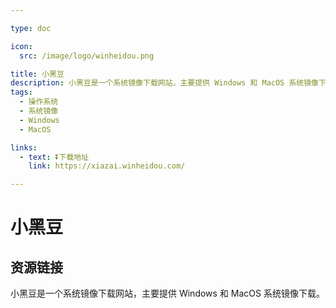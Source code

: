 ```yaml
---

type: doc

icon:
  src: /image/logo/winheidou.png

title: 小黑豆
description: 小黑豆是一个系统镜像下载网站，主要提供 Windows 和 MacOS 系统镜像下载。
tags:
  - 操作系统
  - 系统镜像
  - Windows
  - MacOS

links:
  - text: ⏬下载地址
    link: https://xiazai.winheidou.com/

---
```


<ShowLogo />

# 小黑豆

<ShowTags />

<ShowBreadcrumb />

## 资源链接

<ShowLinks />

小黑豆是一个系统镜像下载网站，主要提供 Windows 和 MacOS 系统镜像下载。
